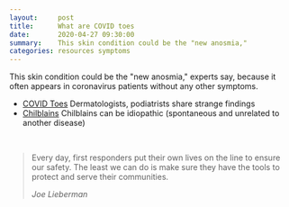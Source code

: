 ```yaml
---
layout:     post
title:      What are COVID toes
date:       2020-04-27 09:30:00
summary:    This skin condition could be the "new anosmia,"
categories: resources symptoms
---
```



This skin condition could be the "new anosmia," experts say, because it often appears in coronavirus patients without any other symptoms.
<br>
- [COVID Toes](https://www.today.com/health/skin-symptoms-related-coronavirus-doctors-discuss-covid-toes-t178991) Dermatologists, podiatrists share strange findings
- [Chilblains](https://en.wikipedia.org/wiki/Chilblains) Chilblains can be idiopathic (spontaneous and unrelated to another disease)
<br>

<blockquote>
  <p>
  Every day, first responders put their own lives on the line to ensure our safety. The least we can do is make sure they have the tools to protect and serve their communities.
  </p>
  <footer><cite title="Joe Lieberman">Joe Lieberman</cite></footer>
</blockquote>
